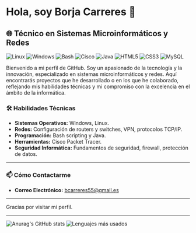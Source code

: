 # Hola, soy Borja Carreres  👋

## 🌐 Técnico en Sistemas Microinformáticos y Redes

![Linux](https://img.shields.io/badge/Linux-FCC624?style=for-the-badge&logo=linux&logoColor=black)
![Windows](https://img.shields.io/badge/Windows-0078D6?style=for-the-badge&logo=windows&logoColor=white)
![Bash](https://img.shields.io/badge/Bash-4EAA25?style=for-the-badge&logo=gnu-bash&logoColor=white)
![Cisco](https://img.shields.io/badge/Cisco-1BA0D7?style=for-the-badge&logo=cisco&logoColor=white)
![Java](https://img.shields.io/badge/Java-ED8B00?style=for-the-badge&logo=openjdk&logoColor=white)
![HTML5](https://img.shields.io/badge/HTML5-E34F26?style=for-the-badge&logo=html5&logoColor=white)
![CSS3](https://img.shields.io/badge/CSS3-1572B6?style=for-the-badge&logo=css3&logoColor=white)
![MySQL](https://img.shields.io/badge/mysql-4479A1.svg?style=for-the-badge&logo=mysql&logoColor=white)



Bienvenido a mi perfil de GitHub. Soy un apasionado de la tecnología y la innovación, especializado en sistemas microinformáticos y redes. Aquí encontrarás proyectos que he desarrollado o en los que he colaborado, reflejando mis habilidades técnicas y mi compromiso con la excelencia en el ámbito de la informática.

### 🛠 Habilidades Técnicas

- **Sistemas Operativos:** Windows, Linux.
- **Redes:** Configuración de routers y switches, VPN, protocolos TCP/IP.
- **Programación:** Bash scripting y Java.
- **Herramientas:** Cisco Packet Tracer.
- **Seguridad Informática:** Fundamentos de seguridad, firewall, protección de datos.
---
### 📫 Cómo Contactarme
- **Correo Electrónico:** bcarreres55@gmail.es

---

Gracias por visitar mi perfil.

---

![Anurag's GitHub stats](https://github-readme-stats.vercel.app/api?username=BorjaCarreresMompo&show_icons=true&theme=transparent)
![Lenguajes más usados](https://github-readme-stats.vercel.app/api/top-langs/?username=BorjaCarreresMompo_&layout=compact&theme=radical)

